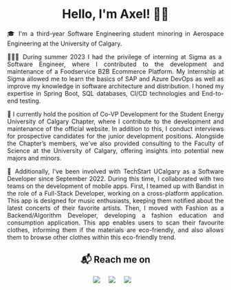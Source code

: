 <h1 align="center">Hello, I'm Axel! 👋🏻</h1>

<p align="justify">
🎓 I'm a third-year Software Engineering student minoring in Aerospace Engineering at the University of Calgary. 
</p>

<p align="justify">
👨🏼‍💻 During summer 2023 I had the privilege of interning at Sigma as a Software Engineer, where I contributed to the development and maintenance of a Foodservice B2B Ecommerce Platform. My internship at Sigma allowed me to learn the basics of SAP and Azure DevOps as well as improve my knowledge in software architecture and distribution. I honed my expertise in Spring Boot, SQL databases, CI/CD technologies and End-to-end testing. 
</p>

<p align="justify">
🦖 I currently hold the position of Co-VP Development for the Student Energy University of Calgary Chapter, where I contribute to the development and maintenance of the official website. In addition to this, I conduct interviews for prospective candidates for the junior development positions. Alongside the Chapter’s members, we've also provided consulting to the Faculty of Science at the University of Calgary, offering insights into potential new majors and minors.
</p>

<p align="justify">
📱 Additionally, I've been involved with TechStart UCalgary as a Software Developer since September 2022. During this time, I collaborated with two teams on the development of mobile apps. First, I teamed up with Bandist in the role of a Full-Stack Developer, working on a cross-platform application. This app is designed for music enthusiasts, keeping them notified about the latest concerts of their favorite artists. Then, I moved with Fashion as a Backend/Algorithm Developer, developing a fashion education and consumption application. This app enables users to scan their favourite clothes, informing them if the materials are eco-friendly, and also allows them to browse other clothes within this eco-friendly trend.
</p>

<h2  align="center">📬 Reach me on</h2>
<p align="center">
  <a target="_blank"href=""><img src="https://img.shields.io/badge/Portfolio-%23000000.svg?style=for-the-badge&logo=firefox&logoColor=#FF7139"/></a>&nbsp;&nbsp;&nbsp;&nbsp;
  <a target="_blank"href="https://www.linkedin.com/in/axel-s%C3%A1nchez-a1089b23a/"><img src="https://img.shields.io/badge/linkedin-%230077B5.svg?style=for-the-badge&logo=linkedin&logoColor=white"/></a>&nbsp;&nbsp;&nbsp;&nbsp;
  <a target="_blanck"href="mailto:axelshz@gmail.com"><img src="https://img.shields.io/badge/Gmail-D14836?style=for-the-badge&logo=gmail&logoColor=white"/></a>&nbsp;&nbsp;&nbsp;&nbsp;
</p>
